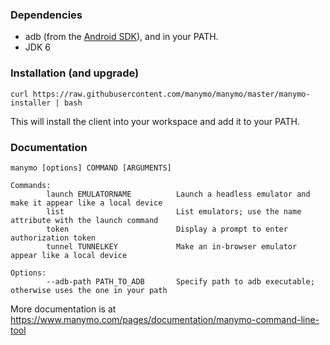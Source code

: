 ### Dependencies

 * adb (from the [Android SDK](http://developer.android.com/sdk)), and in your PATH.
 * JDK 6

### Installation (and upgrade)
 
```
curl https://raw.githubusercontent.com/manymo/manymo/master/manymo-installer | bash
```

This will install the client into your workspace and add it to your PATH. 

### Documentation

```
manymo [options] COMMAND [ARGUMENTS]

Commands:
        launch EMULATORNAME          Launch a headless emulator and make it appear like a local device
        list                         List emulators; use the name attribute with the launch command
        token                        Display a prompt to enter authorization token
        tunnel TUNNELKEY             Make an in-browser emulator appear like a local device

Options:
        --adb-path PATH_TO_ADB       Specify path to adb executable; otherwise uses the one in your path
```

More documentation is at https://www.manymo.com/pages/documentation/manymo-command-line-tool
